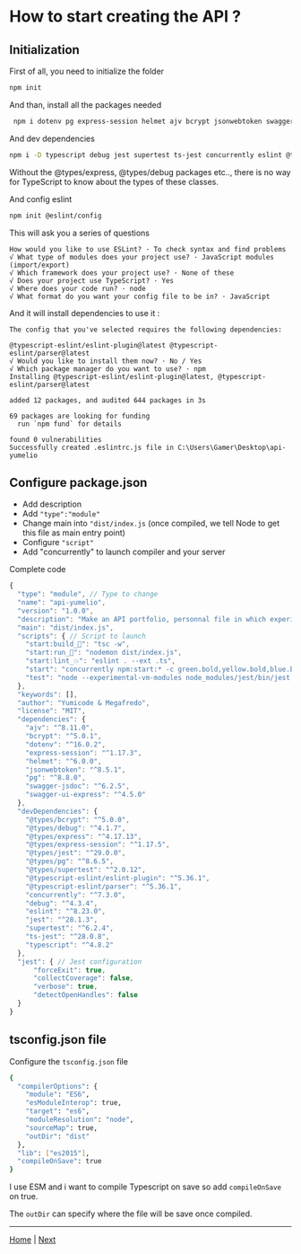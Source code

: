 # How to start creating the API ?

## Initialization

First of all, you need to initialize the folder

```sh
npm init
```

And than, install all the packages needed

```sh
 npm i dotenv pg express-session helmet ajv bcrypt jsonwebtoken swagger-jsdoc swagger-ui-express
```

And dev dependencies

```sh
npm i -D typescript debug jest supertest ts-jest concurrently eslint @types/bcrypt @types/debug @types/express @types/jest @types/supertest @types/express-session @types/pg
```

Without the @types/express, @types/debug packages etc.., there is no way for TypeScript to know about the types of these classes.

And config eslint

```sh
npm init @eslint/config
```

This will ask you a series of questions

    How would you like to use ESLint? · To check syntax and find problems
    √ What type of modules does your project use? · JavaScript modules (import/export)
    √ Which framework does your project use? · None of these
    √ Does your project use TypeScript? · Yes
    √ Where does your code run? · node
    √ What format do you want your config file to be in? · JavaScript

And it will install dependencies to use it :

```
The config that you've selected requires the following dependencies:

@typescript-eslint/eslint-plugin@latest @typescript-eslint/parser@latest
√ Would you like to install them now? · No / Yes
√ Which package manager do you want to use? · npm
Installing @typescript-eslint/eslint-plugin@latest, @typescript-eslint/parser@latest

added 12 packages, and audited 644 packages in 3s

69 packages are looking for funding
  run `npm fund` for details

found 0 vulnerabilities
Successfully created .eslintrc.js file in C:\Users\Gamer\Desktop\api-yumelio
```

## Configure package.json

- Add description
- Add `"type":"module"`
- Change main into `"dist/index.js` (once compiled, we tell Node to get this file as main entry point)
- Configure `"script"`
- Add "concurrently" to launch compiler and your server

Complete code

```js
{
  "type": "module", // Type to change
  "name": "api-yumelio",
  "version": "1.0.0",
  "description": "Make an API portfolio, personnal file in which experiences and formation can be shown", // Description to fill
  "main": "dist/index.js",
  "scripts": { // Script to launch
    "start:build_🏡": "tsc -w",
    "start:run_🚀": "nodemon dist/index.js",
    "start:lint_💥": "eslint . --ext .ts",
    "start": "concurrently npm:start:* -c green.bold,yellow.bold,blue.bold",
    "test": "node --experimental-vm-modules node_modules/jest/bin/jest.js --watchAll"
  },
  "keywords": [],
  "author": "Yumicode & Megafredo",
  "license": "MIT",
  "dependencies": {
    "ajv": "^8.11.0",
    "bcrypt": "^5.0.1",
    "dotenv": "^16.0.2",
    "express-session": "^1.17.3",
    "helmet": "^6.0.0",
    "jsonwebtoken": "^8.5.1",
    "pg": "^8.8.0",
    "swagger-jsdoc": "^6.2.5",
    "swagger-ui-express": "^4.5.0"
  },
  "devDependencies": {
    "@types/bcrypt": "^5.0.0",
    "@types/debug": "^4.1.7",
    "@types/express": "^4.17.13",
    "@types/express-session": "^1.17.5",
    "@types/jest": "^29.0.0",
    "@types/pg": "^8.6.5",
    "@types/supertest": "^2.0.12",
    "@typescript-eslint/eslint-plugin": "^5.36.1",
    "@typescript-eslint/parser": "^5.36.1",
    "concurrently": "^7.3.0",
    "debug": "^4.3.4",
    "eslint": "^8.23.0",
    "jest": "^28.1.3",
    "supertest": "^6.2.4",
    "ts-jest": "^28.0.8",
    "typescript": "^4.8.2"
  },
  "jest": { // Jest configuration
      "forceExit": true,
      "collectCoverage": false,
      "verbose": true,
      "detectOpenHandles": false
  }
}

```

## tsconfig.json file

Configure the `tsconfig.json` file

```sh
{
  "compilerOptions": {
    "module": "ES6",
    "esModuleInterop": true,
    "target": "es6",
    "moduleResolution": "node",
    "sourceMap": true,
    "outDir": "dist"
  },
  "lib": ["es2015"],
  "compileOnSave": true
}

```

I use ESM and i want to compile Typescript on save so add `compileOnSave` on true.

The `outDir` can specify where the file will be save once compiled.

---

[Home](../README.md) | [Next](./01_folder.md)
